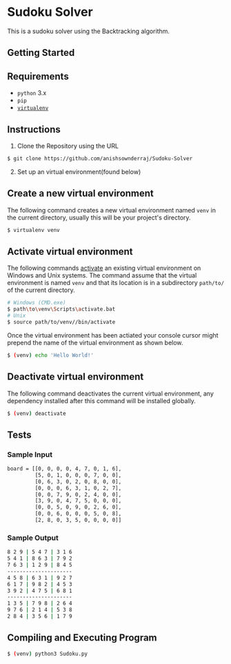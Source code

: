 # Sudoku Solver
This is a sudoku solver using the Backtracking algorithm.

## Getting Started
## Requirements
* `python` 3.x
* `pip`
* [`virtualenv`](https://virtualenv.pypa.io/en/latest/)
## Instructions
1. Clone the Repository using the URL
```sh
$ git clone https://github.com/anishsownderraj/Sudoku-Solver
```
2. Set up an virtual environment(found below)

## Create a new virtual environment
The following command creates a new virtual environment named `venv` in the current directory, usually this will be your project's directory.
```sh
$ virtualenv venv
```

## Activate virtual environment
The following commands [activate](https://virtualenv.pypa.io/en/latest/userguide/#activate-script) an existing virtual environment on Windows and Unix systems. The command assume that the virtual environment is named `venv` and that its location is in a subdirectory `path/to/` of the current directory. 
```sh
# Windows (CMD.exe)
$ path\to\venv\Scripts\activate.bat
# Unix
$ source path/to/venv//bin/activate
```
Once the virtual environment has been actiated your console cursor might prepend the name of the virtual environment as shown below.
```sh
$ (venv) echo 'Hello World!'
```

## Deactivate virtual environment
The following command deactivates the current virtual environment, any dependency installed after this command will be installed globally.
```sh
$ (venv) deactivate
```

## Tests

### Sample Input
```sh
board = [[0, 0, 0, 0, 4, 7, 0, 1, 6],
         [5, 0, 1, 0, 0, 0, 7, 0, 0],
         [0, 6, 3, 0, 2, 0, 8, 0, 0],
         [0, 0, 0, 6, 3, 1, 0, 2, 7],
         [0, 0, 7, 9, 0, 2, 4, 0, 0],
         [3, 9, 0, 4, 7, 5, 0, 0, 0],
         [0, 0, 5, 0, 9, 0, 2, 6, 0],
         [0, 0, 6, 0, 0, 0, 5, 0, 8],
         [2, 8, 0, 3, 5, 0, 0, 0, 0]]
```
### Sample Output
```sh
8 2 9 | 5 4 7 | 3 1 6
5 4 1 | 8 6 3 | 7 9 2
7 6 3 | 1 2 9 | 8 4 5
---------------------
4 5 8 | 6 3 1 | 9 2 7
6 1 7 | 9 8 2 | 4 5 3
3 9 2 | 4 7 5 | 6 8 1
---------------------
1 3 5 | 7 9 8 | 2 6 4
9 7 6 | 2 1 4 | 5 3 8
2 8 4 | 3 5 6 | 1 7 9
```

## Compiling and Executing Program
```sh
$ (venv) python3 Sudoku.py
```







